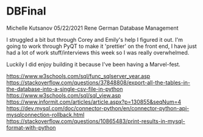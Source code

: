 # DBFinal
Michelle Kutsanov
05/22/2021
Rene German
Database Management 

I struggled a bit but through Corey and Emily's help I figured it out. I'm going to work through PyQT to make it 'prettier' on the front end, I have just had a lot of work stuff/interviews this week so I was really overwhelmed. 

Luckily I did enjoy building it because I've been having a Marvel-fest.

https://www.w3schools.com/sql/func_sqlserver_year.asp
https://stackoverflow.com/questions/37848808/export-all-the-tables-in-the-database-into-a-single-csv-file-in-python
https://www.w3schools.com/sql/sql_view.asp
https://www.informit.com/articles/article.aspx?p=130855&seqNum=4
https://dev.mysql.com/doc/connector-python/en/connector-python-api-mysqlconnection-rollback.html
https://stackoverflow.com/questions/10865483/print-results-in-mysql-format-with-python
